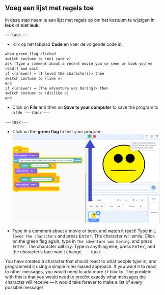## Voeg een lijst met regels toe

In deze stap neem je een lijst met regels op om het kostuum te wijzigen in **leuk** of **niet leuk**.

\--- task \---
+ Klik op het tabblad **Code** en voer de volgende code in.

```blocks3
when green flag clicked
switch costume to (not sure v)
ask [Type a comment about a recent movie you've seen or book you've read!] and wait
if <(answer) = [I loved the characters]> then
switch costume to (like v)
end
if <(answer) = [The adventure was boring]> then
switch costume to (dislike v)
end
```

+ Click on **File** and then on **Save to your computer** to save the program to a file. \--- /task \---

\--- task \---

+ Click on the **green flag** to test your program. ![Scratch interface just after green flag is clicked](images/test-rules-annotated.png)

+ Type in a comment about a movie or book and watch it react! Type in `I loved the characters` and press <kbd>Enter</kbd>. The character will smile. Click on the green flag again, type in `The adventure was boring`, and press <kbd>Enter</kbd>. The character will cry. Type in anything else, press <kbd>Enter</kbd>, and the character’s face won’t change. \--- /task \---

You have created a character that should react to what people type in, and programmed it using a simple rules-based approach. If you want it to react to other messages, you would need to add more `if` blocks. The problem with this is that you would need to predict exactly what messages the character will receive — it would take forever to make a list of every possible message!

